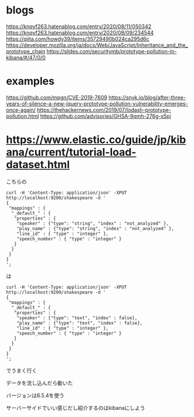 # blogs

https://knqyf263.hatenablog.com/entry/2020/08/11/050342
https://knqyf263.hatenablog.com/entry/2020/08/09/234544
https://qiita.com/howdy39/items/35729490b024ca295d6c
https://developer.mozilla.org/ja/docs/Web/JavaScript/Inheritance_and_the_prototype_chain
https://slides.com/securitymb/prototype-pollution-in-kibana/#/47/0/0

# examples

https://github.com/mpgn/CVE-2019-7609
https://snyk.io/blog/after-three-years-of-silence-a-new-jquery-prototype-pollution-vulnerability-emerges-once-again/
https://thehackernews.com/2019/07/lodash-prototype-pollution.html
https://github.com/advisories/GHSA-9qmh-276g-x5pj

# https://www.elastic.co/guide/jp/kibana/current/tutorial-load-dataset.html
こちらの

```
curl -H 'Content-Type: application/json' -XPUT http://localhost:9200/shakespeare -d '
{
 "mappings" : {
  "_default_" : {
   "properties" : {
    "speaker" : {"type": "string", "index" : "not_analyzed" },
    "play_name" : {"type": "string", "index" : "not_analyzed" },
    "line_id" : { "type" : "integer" },
    "speech_number" : { "type" : "integer" }
   }
  }
 }
}
';
```

は

```
curl -H 'Content-Type: application/json' -XPUT http://localhost:9200/shakespeare -d '
{
 "mappings" : {
  "_default_" : {
   "properties" : {
    "speaker" : {"type": "text", "index" : false},
    "play_name" : {"type": "text", "index" : false},
    "line_id" : { "type" : "integer" },
    "speech_number" : { "type" : "integer" }
   }
  }
 }
}
';
```
でうまく行く

データを流し込んだら動いた

バージョンは6.5.4を使う

サーバーサイドでいい感じだし紹介するのはkibanaにしよう
